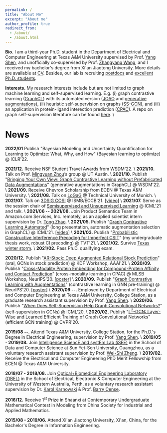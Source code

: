 ```yaml
---
permalink: /
title: "About Me"
excerpt: "About me"
author_profile: true
redirect_from: 
  - /about/
  - /about.html
---
```


**Bio.** I am a third-year Ph.D. student in the Department of Electrical and Computer Engineering at Texas A&M University supervised by Prof. [Yang Shen](https://shen-lab.github.io), and unofficially co-supervised by Prof. [Zhangyang Wang](https://www.atlaswang.com), and I received my bachelor's degree from Xi'an Jiaotong University. More details are available at [CV](https://yyou1996.github.io/files/yuning_cv.pdf).
Besides, our lab is recruiting [postdocs](https://shen-lab.github.io/positions-201712.pdf) and [excellent Ph.D. students](https://shen-lab.github.io/Positions-TAMU-ECE-Shen.pdf).

**Interests.** My research interests include but are not limited to graph machine learning and self-supervised learning.
E.g. (i) graph contrastive learning ([GraphCL](https://arxiv.org/abs/2010.13902)) with its automated version ([JOAO](https://arxiv.org/abs/2106.07594) and [generative augmentations]()),
(ii) heuristic self-supervision on graphs ([SS-GCN](https://arxiv.org/abs/2006.09136)),
and (iii) an application in protein-ligand interection prediction ([CPAC](https://www.biorxiv.org/content/10.1101/2020.11.29.403162v1)).
A repo on graph self-supervision literature can be found [here](https://github.com/ChandlerBang/awesome-self-supervised-gnn). \\
<br />


News
=====
**2022/01** Publish "Bayesian Modeling and Uncertainty Quantification for Learning to Optimize: What, Why, and How" (Bayesian learning to optimize) @ ICLR'22.

**2021/12.** Receive NSF Student Travel Awards from WSDM'22. \\
**2021/10.** Talk on Prof. [Mingyuan Zhou](https://mingyuanzhou.github.io/index.html)’s group @ UT Austin. \\
**2021/10.** Publish "[Bringing Your Own View: Graph Contrastive Learning without Prefabricated Data Augmentations](https://arxiv.org/abs/2201.01702)" (generative augmentations in GraphCL) @ WSDM'22. \\
**2021/09.** Receive Chevron Scholarship from ECEN @ Texas A&M University. \\
**2021/08.** Talk on [LoGaG](https://hannes-stark.com/logag-reading-group) @ Technical University of Munich. \\
**2021/07.** Talk on [3DSIG COSI](https://www.iscb.org/cms_addon/conferences/ismbeccb2021/tracks/3dsig) @ ISMB/ECCB'21. [[video]](https://www.youtube.com/watch?v=lX1jSvi44uE) \\
**2021/07.** Serve as the session chair of [Semisupervised and Unsupervised Learning](https://icml.cc/Conferences/2021/Schedule?showParentSession=12101) @ ICML'21 and talk. \\
**2021/06 -- 2021/08.** Join Product Semantics Team in Amazon.com Services, Inc. remotely, as an applied scientist intern supervision by Dr. [Tong Zhao](https://scholar.google.com/citations?user=SSBJh9oAAAAJ&hl=en&oi=ao). \\
**2021/05.** Publish "[Graph Contrastive Learning Automated](https://arxiv.org/abs/2106.07594)" (long presentation, automatic augmentation selection in GraphCL) @ ICML’21. [[video]](https://recorder-v3.slideslive.com/?share=39319&s=4366fe70-48a4-4f2c-952b-2a7ca56d48bf) \\
**2021/03.** Publish "[Probabilistic Constructive Interference Precoding for Imperfect CSIT](https://ieeexplore.ieee.org/document/9374108)" (my undergraduate thesis work, robust CI precoding) @ TVT'21. \\
**2021/02.** Survive [Texas winter storm](https://www.foxnews.com/us/texas-winter-storm-power-outage-snow-temperatures). \\
**2021/02.** Pass Ph.D. qualifying exam.

**2020/12.** Publish "[AR-Stock: Deep Augmented Relational Stock Prediction](https://aaai-kdf.github.io/kdf2021/assets/pdfs/KDF_21_paper_5.pdf)" (oral, GCNs in stock prediction) @ KDF Workshop, AAAI'21. \\
**2020/09.** Publish "[Cross-Modality Protein Embedding for Compound-Protein Affinity and Contact Prediction](https://www.biorxiv.org/content/10.1101/2020.11.29.403162v1)" (cross-modality learning in CPAC) @ MLSB Workshop, NeurIPS'20. [[poster]](https://yyou1996.github.io/files/mlsb2020_cpac_poster.pdf) \\
**2020/09.** Publish "[Graph Contrastive Learning with Augmentations](https://arxiv.org/abs/2010.13902)" (contrastive learning in GNN pre-training) @ NeurIPS'20. [[poster]](https://yyou1996.github.io/files/neurips2020_graphcl_poster.pdf) \\
**2020/09 --.** Employed by Department of Electrical and Computer Engineering at Texas A&M University, College Station, as a graduate research assistant supervision by Prof. [Yang Shen](https://shen-lab.github.io/). \\
**2020/06.** Publish "[When Does Self-Supervision Help Graph Convolutional Networks?](https://arxiv.org/abs/2006.09136)" (self-supervision in GCNs) @ ICML'20. \\
**2020/02.** Publish "[L<sup>2</sup>-GCN: Layer-Wise and Learned Efficient Training of Graph Convolutional Networks](https://arxiv.org/abs/2003.13606)" (efficient GCN training) @ CVPR'20.

**2019/08 --.** Attend Texas A&M University, College Station, for the Ph.D.'s Degree in Electrical Engineering, supervision by Prof. [Yang Shen](https://shen-lab.github.io/). \\
**2019/05 - 2019/08.** Join [Intelligence SciencE and systEm Lab (iSEE)](https://www.isee-ai.cn/) in the School of Data and Computer Science at Sun Yet-Sen University, Guangzhou, as a voluntary research assistant supervision by Prof. [Wei-Shi Zheng](https://www.isee-ai.cn/~zhwshi/). \\
**2019/02.** Receive the Electrical and Computer Engineering PhD Merit Fellowship from ECEN @ Texas A&M University.

**2018/07 - 2018/08.** Join [Optical+Biomedical Engineering Laboratory (OBEL)](http://obel.ee.uwa.edu.au/) in the School of Electrical, Electronic & Computer Engineering at the University of Western Australia, Perth, as a voluntary research assistant supervision by Dr. [Karol Karnowski](https://scholar.google.com/citations?user=piE2NlMAAAAJ&hl=en&oi=ao) & Prof. [Barry Cense](https://scholar.google.com/citations?user=j88vA6YAAAAJ&hl=en&oi=ao).

**2016/12.** Receive 1<sup>st</sup> Prize in Shaanxi at Contemporary Undergraduate Mathematical Contest in Modeling from China Society for Industrial and Applied Mathematics.

**2015/08 - 2019/06.** Attend Xi'an Jiaotong University, Xi'an, China, for the Bachelor's Degree in Information Engineering.
